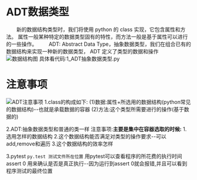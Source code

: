 # ADT数据类型
　　新的数据结构类型时，我们将使用 python 的 class 实现，它包含属性和方法。 属性一般某种特定的数据类型固有的特性，而方法一般是基于属性可以进行的一些操作。
　　ADT: Abstract Data Type，抽象数据类型，我们在组合已有的数据结构来实现一种新的数据类型， ADT 定义了类型的数据和操作
![数据结构图](https://blog-1-1256491104.cos.ap-chengdu.myqcloud.com/20190711130802.png)
    具体看代码:1_ADT抽象数据类型.py
# 注意事项
![ADT注意事项](https://blog-1-1256491104.cos.ap-chengdu.myqcloud.com/20190712124904.png)
1.class的构成如下:
 (1)数据:属性+所选用的数据结构(python常见的数据结构)--也就是承载数据的容器
 (2)方法:这个类型所需要进行的操作(基于数据的)

2.ADT:抽象数据类型和普通的类一样
 注意事项:**主要是集中在容器选取的时候:**
      1.选用怎样的数据结构
      2.这个数据结构能否满足对类型的操作要求--可以add,remove和遍历
      3.这个数据结构的效率怎样
 
3.pytest
  `py.test 测试文件所在位置`
  用pytest可以查看程序的所花费的执行时间
  assert 0 用来确认是否是真正执行--因为运行到assert 0就会报错,并且可以看到程序测试的最终位置
    


